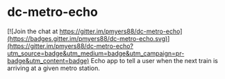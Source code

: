 # dc-metro-echo

[![Join the chat at https://gitter.im/pmyers88/dc-metro-echo](https://badges.gitter.im/pmyers88/dc-metro-echo.svg)](https://gitter.im/pmyers88/dc-metro-echo?utm_source=badge&utm_medium=badge&utm_campaign=pr-badge&utm_content=badge)
Echo app to tell a user when the next train is arriving at a given metro station.
